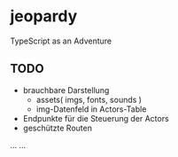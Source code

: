 # jeopardy
TypeScript as an Adventure

## TODO
- brauchbare Darstellung
  - assets( imgs, fonts, sounds )
  - img-Datenfeld in Actors-Table
- Endpunkte für die Steuerung der Actors
- geschützte Routen

...
...
